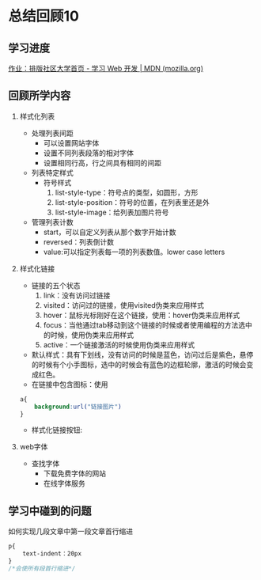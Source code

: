 # 总结回顾10

## 学习进度

[作业：排版社区大学首页 - 学习 Web 开发 | MDN (mozilla.org)](https://developer.mozilla.org/zh-CN/docs/Learn/CSS/Styling_text/Typesetting_a_homepage)

## 回顾所学内容

1. 样式化列表
   * 处理列表间距
     * 可以设置网站字体
     * 设置不同列表段落的相对字体
     * 设置相同行高，行之间具有相同的间距
   * 列表特定样式
     * 符号样式
       1. list-style-type：符号点的类型，如圆形，方形
       2. list-style-position：符号的位置，在列表里还是外
       3. list-style-image：给列表加图片符号
   * 管理列表计数
     * start，可以自定义列表从那个数字开始计数
     * reversed：列表倒计数
     * value:可以指定列表每一项的列表数值。lower case letters

2. 样式化链接

   * 链接的五个状态
     1. link：没有访问过链接
     2. visited：访问过的链接，使用visited伪类来应用样式
     3. hover：鼠标光标刚好在这个链接，使用：hover伪类来应用样式
     4. focus：当他通过tab移动到这个链接的时候或者使用编程的方法选中的时候，使用伪类来应用样式
     5. active：一个链接激活的时候使用伪类来应用样式
   * 默认样式：具有下划线，没有访问的时候是蓝色，访问过后是紫色，悬停的时候有个小手图标，选中的时候会有蓝色的边框轮廓，激活的时候会变成红色。
   * 在链接中包含图标：使用

   ```css
   a{
       background:url("链接图片")
   }
   ```

   * 样式化链接按钮:

3. web字体

   * 查找字体
     * 下载免费字体的网站
     * 在线字体服务

## 学习中碰到的问题

如何实现几段文章中第一段文章首行缩进 

```css
p{
    text-indent：20px
}
/*会使所有段首行缩进*/
```

